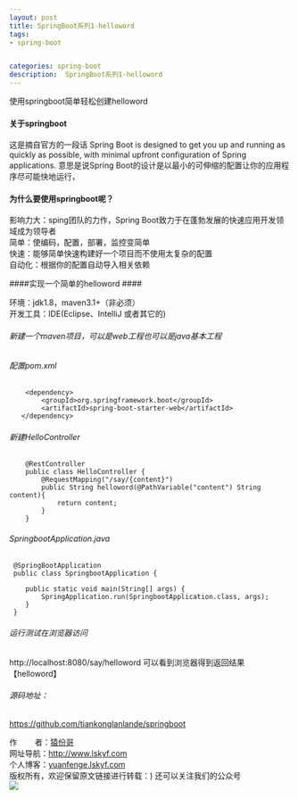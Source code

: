 ```yaml
---
layout: post
title: SpringBoot系列1-helloword
tags:
- spring-boot


categories: spring-boot
description:  SpringBoot系列1-helloword
---
```

 使用springboot简单轻松创建helloword
<!-- more -->
	
#### 关于springboot #####
这是摘自官方的一段话
    Spring Boot is designed to get you up and running as quickly as possible, with minimal upfront configuration of Spring applications.
意思是说Spring Boot的设计是以最小的可伸缩的配置让你的应用程序尽可能快地运行，
#### 	为什么要使用springboot呢？ ####
影响力大：sping团队的力作，Spring Boot致力于在蓬勃发展的快速应用开发领域成为领导者 <br>
简单：使编码，配置，部署，监控变简单 <br>
快速：能够简单快速构建好一个项目而不使用太复杂的配置 <br>
自动化：根据你的配置自动导入相关依赖 <br>


####实现一个简单的helloword  ####

环境：jdk1.8，maven3.1+（非必须）<br>
开发工具：IDE(Eclipse、IntelliJ 或者其它的)<br>
###### 新建一个maven项目，可以是web工程也可以是java基本工程 ######

###### 配置pom.xml ######
```
    <dependency>
        <groupId>org.springframework.boot</groupId>
        <artifactId>spring-boot-starter-web</artifactId>
   </dependency>
```
###### 新建HelloController ######
```
    @RestController
    public class HelloController {
        @RequestMapping("/say/{content}")
        public String helloword(@PathVariable("content") String content){
            return content;
        }
    }
```
###### SpringbootApplication.java ######
```
 @SpringBootApplication
 public class SpringbootApplication {

 	public static void main(String[] args) {
 		SpringApplication.run(SpringbootApplication.class, args);
 	}
 }

```

###### 运行测试在浏览器访问 ######
http://localhost:8080/say/helloword
可以看到浏览器得到返回结果【helloword】

###### 源码地址：
<a href="https://github.com/tiankonglanlande/springboot" target="_blank">https://github.com/tiankonglanlande/springboot</a> <br>

作&nbsp;&nbsp;&nbsp;&nbsp;&nbsp;&nbsp;&nbsp;&nbsp;者：<a href="#">猿份哥</a> <br>
网址导航：<a href="http://www.lskyf.com" target="_blank">http://www.lskyf.com</a> <br>
个人博客：<a href="yuanfenge.lskyf.com" target="_blank">yuanfenge.lskyf.com</a> <br>
版权所有，欢迎保留原文链接进行转载：)
还可以关注我们的公众号<br>
<img src="{{ site.assets }}/images/gongzonghao/天空唯美.jpg"/>
